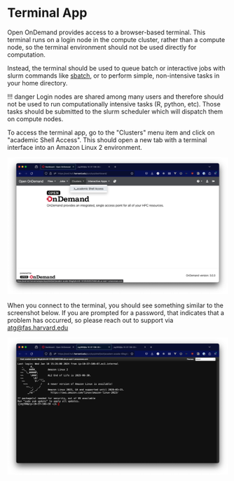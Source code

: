 # Terminal App

Open OnDemand provides access to a browser-based terminal. This terminal runs on a login node in the compute cluster, rather than a compute node, so the terminal environment should not be used directly for computation.

Instead, the terminal should be used to queue batch or interactive jobs with slurm commands like [sbatch](https://slurm.schedmd.com/sbatch.html), or to perform simple, non-intensive tasks in your home directory.

!!! danger
    Login nodes are shared among many users and therefore should not be used to run computationally intensive tasks (R, python, etc). Those tasks should be submitted to the slurm scheduler which will dispatch them on compute nodes.

To access the terminal app, go to the "Clusters" menu item and click on "academic Shell Access". This should open a new tab with a terminal interface into an Amazon Linux 2 environment.

![Screenshot showing the "Clusters" menu item open and the "academic shell access" option highlighted](images/terminal_1.png)

When you connect to the terminal, you should see something similar to the screenshot below. If you are prompted for a password, that indicates that a problem has occurred, so please reach out to support via [atg@fas.harvard.edu](mailto:atg@fas.harvard.edu)

![Screenshot showing an active web-based terminal](images/terminal_2.png)